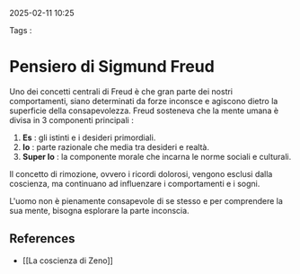2025-02-11 10:25

Tags : 

# Pensiero di Sigmund Freud

Uno dei concetti centrali di Freud è che gran parte dei nostri comportamenti, siano determinati da forze inconsce e agiscono dietro la superficie della consapevolezza. Freud sosteneva che la mente umana è divisa in 3 componenti principali : 

1. **Es** : gli istinti e i desideri primordiali.
2. **Io** : parte razionale che media tra desideri e realtà.
3. **Super Io** : la componente morale che incarna le norme sociali e culturali.

Il concetto di rimozione, ovvero i ricordi dolorosi, vengono esclusi dalla coscienza, ma continuano ad influenzare i comportamenti e i sogni.

L'uomo non è pienamente consapevole di se stesso e per comprendere la sua mente, bisogna esplorare la parte inconscia.
## References

- [[La coscienza di Zeno]]